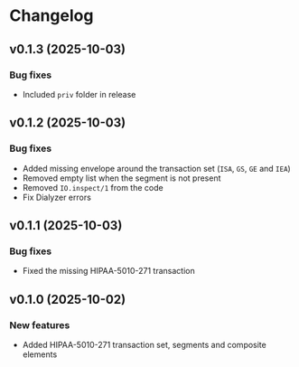 # Changelog

## v0.1.3 (2025-10-03)

### Bug fixes

* Included `priv` folder in release

## v0.1.2 (2025-10-03)

### Bug fixes

* Added missing envelope around the transaction set (`ISA`, `GS`, `GE` and `IEA`)
* Removed empty list when the segment is not present
* Removed `IO.inspect/1` from the code
* Fix Dialyzer errors

## v0.1.1 (2025-10-03)

### Bug fixes

* Fixed the missing HIPAA-5010-271 transaction

## v0.1.0 (2025-10-02)

### New features

* Added HIPAA-5010-271 transaction set, segments and composite elements
